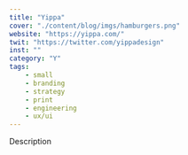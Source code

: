 ```yaml
---
title: "Yippa"
cover: "./content/blog/imgs/hamburgers.png"
website: "https://yippa.com/"
twit: "https://twitter.com/yippadesign"
inst: ""
category: "Y"
tags:
    - small
    - branding
    - strategy
    - print
    - engineering
    - ux/ui
---
```


Description

